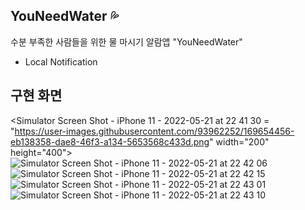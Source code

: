 ## YouNeedWater 💦

수분 부족한 사람들을 위한 물 마시기 알람앱 "YouNeedWater"

- Local Notification 

## 구현 화면

<Simulator Screen Shot - iPhone 11 - 2022-05-21 at 22 41 30 = "https://user-images.githubusercontent.com/93962252/169654456-eb138358-dae8-46f3-a134-5653568c433d.png" width="200" height="400">
![Simulator Screen Shot - iPhone 11 - 2022-05-21 at 22 42 06](https://user-images.githubusercontent.com/93962252/169654461-44b0ba79-95ee-4147-a407-5072f5fda6e3.png)
![Simulator Screen Shot - iPhone 11 - 2022-05-21 at 22 42 15](https://user-images.githubusercontent.com/93962252/169654465-f950a5be-51a5-4b0b-b69b-cfa52e44e8a0.png)
![Simulator Screen Shot - iPhone 11 - 2022-05-21 at 22 43 01](https://user-images.githubusercontent.com/93962252/169654468-f37cc343-8f56-4691-8212-b7d865d3e616.png)
![Simulator Screen Shot - iPhone 11 - 2022-05-21 at 22 43 10](https://user-images.githubusercontent.com/93962252/169654470-6fe8cb55-abcf-4b8d-9799-eb747edca3ab.png)
